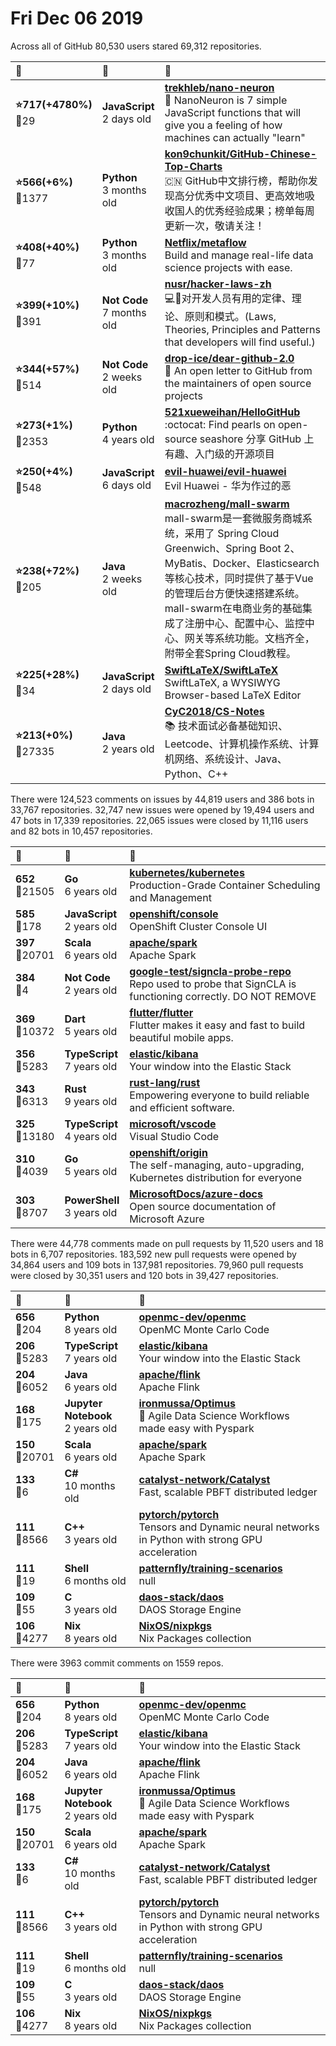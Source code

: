 # Fri Dec 06 2019

Across all of GitHub 80,530 users stared 
69,312 repositories. 

| :page_with_curl: | :calendar: | :page_with_curl: |
| :--- | :--- | :--- |
| **:star:717(+4780%)**<br>:twisted_rightwards_arrows:29 | **JavaScript**<br>2 days old | **[trekhleb/nano-neuron](https://github.com/trekhleb/nano-neuron)**<br>🤖 NanoNeuron is 7 simple JavaScript functions that will give you a feeling of how machines can actually "learn" |
| **:star:566(+6%)**<br>:twisted_rightwards_arrows:1377 | **Python**<br>3 months old | **[kon9chunkit/GitHub-Chinese-Top-Charts](https://github.com/kon9chunkit/GitHub-Chinese-Top-Charts)**<br>:cn: GitHub中文排行榜，帮助你发现高分优秀中文项目、更高效地吸收国人的优秀经验成果；榜单每周更新一次，敬请关注！ |
| **:star:408(+40%)**<br>:twisted_rightwards_arrows:77 | **Python**<br>3 months old | **[Netflix/metaflow](https://github.com/Netflix/metaflow)**<br>Build and manage real-life data science projects with ease. |
| **:star:399(+10%)**<br>:twisted_rightwards_arrows:391 | **Not Code**<br>7 months old | **[nusr/hacker-laws-zh](https://github.com/nusr/hacker-laws-zh)**<br>💻📖对开发人员有用的定律、理论、原则和模式。(Laws, Theories, Principles and Patterns that developers will find useful.) |
| **:star:344(+57%)**<br>:twisted_rightwards_arrows:514 | **Not Code**<br>2 weeks old | **[drop-ice/dear-github-2.0](https://github.com/drop-ice/dear-github-2.0)**<br>📨 An open letter to GitHub from the maintainers of open source projects  |
| **:star:273(+1%)**<br>:twisted_rightwards_arrows:2353 | **Python**<br>4 years old | **[521xueweihan/HelloGitHub](https://github.com/521xueweihan/HelloGitHub)**<br>:octocat: Find pearls on open-source seashore 分享 GitHub 上有趣、入门级的开源项目 |
| **:star:250(+4%)**<br>:twisted_rightwards_arrows:548 | **JavaScript**<br>6 days old | **[evil-huawei/evil-huawei](https://github.com/evil-huawei/evil-huawei)**<br>Evil Huawei - 华为作过的恶 |
| **:star:238(+72%)**<br>:twisted_rightwards_arrows:205 | **Java**<br>2 weeks old | **[macrozheng/mall-swarm](https://github.com/macrozheng/mall-swarm)**<br>mall-swarm是一套微服务商城系统，采用了 Spring Cloud Greenwich、Spring Boot 2、MyBatis、Docker、Elasticsearch等核心技术，同时提供了基于Vue的管理后台方便快速搭建系统。mall-swarm在电商业务的基础集成了注册中心、配置中心、监控中心、网关等系统功能。文档齐全，附带全套Spring Cloud教程。 |
| **:star:225(+28%)**<br>:twisted_rightwards_arrows:34 | **JavaScript**<br>2 days old | **[SwiftLaTeX/SwiftLaTeX](https://github.com/SwiftLaTeX/SwiftLaTeX)**<br>SwiftLaTeX, a WYSIWYG Browser-based LaTeX Editor |
| **:star:213(+0%)**<br>:twisted_rightwards_arrows:27335 | **Java**<br>2 years old | **[CyC2018/CS-Notes](https://github.com/CyC2018/CS-Notes)**<br>:books: 技术面试必备基础知识、Leetcode、计算机操作系统、计算机网络、系统设计、Java、Python、C++ |

There were 124,523 comments on issues by 44,819 users and 386 bots in 33,767 repositories.
32,747 new issues were opened by 19,494 users and 47 bots in 17,339 repositories.
22,065 issues were closed by 11,116 users and 82 bots in 10,457 repositories.

| :speech_balloon: | :calendar: | :page_with_curl: |
| :--- | :--- | :--- |
| **652**<br>:twisted_rightwards_arrows:21505 | **Go**<br>6 years old | **[kubernetes/kubernetes](https://github.com/kubernetes/kubernetes)**<br>Production-Grade Container Scheduling and Management |
| **585**<br>:twisted_rightwards_arrows:178 | **JavaScript**<br>2 years old | **[openshift/console](https://github.com/openshift/console)**<br>OpenShift Cluster Console UI |
| **397**<br>:twisted_rightwards_arrows:20701 | **Scala**<br>6 years old | **[apache/spark](https://github.com/apache/spark)**<br>Apache Spark |
| **384**<br>:twisted_rightwards_arrows:4 | **Not Code**<br>2 years old | **[google-test/signcla-probe-repo](https://github.com/google-test/signcla-probe-repo)**<br>Repo used to probe that SignCLA is functioning correctly.  DO NOT REMOVE |
| **369**<br>:twisted_rightwards_arrows:10372 | **Dart**<br>5 years old | **[flutter/flutter](https://github.com/flutter/flutter)**<br>Flutter makes it easy and fast to build beautiful mobile apps. |
| **356**<br>:twisted_rightwards_arrows:5283 | **TypeScript**<br>7 years old | **[elastic/kibana](https://github.com/elastic/kibana)**<br>Your window into the Elastic Stack |
| **343**<br>:twisted_rightwards_arrows:6313 | **Rust**<br>9 years old | **[rust-lang/rust](https://github.com/rust-lang/rust)**<br>Empowering everyone to build reliable and efficient software. |
| **325**<br>:twisted_rightwards_arrows:13180 | **TypeScript**<br>4 years old | **[microsoft/vscode](https://github.com/microsoft/vscode)**<br>Visual Studio Code |
| **310**<br>:twisted_rightwards_arrows:4039 | **Go**<br>5 years old | **[openshift/origin](https://github.com/openshift/origin)**<br>The self-managing, auto-upgrading, Kubernetes distribution for everyone |
| **303**<br>:twisted_rightwards_arrows:8707 | **PowerShell**<br>3 years old | **[MicrosoftDocs/azure-docs](https://github.com/MicrosoftDocs/azure-docs)**<br>Open source documentation of Microsoft Azure |

There were 44,778 comments made on pull requests by 11,520 users and 18 bots in 6,707 repositories.
183,592 new pull requests were opened by 34,864 users and 109 bots in 137,981 repositories.
79,960 pull requests were closed by 30,351 users and 120 bots in 39,427 repositories.

| :speech_balloon: | :calendar: | :page_with_curl: |
| :--- | :--- | :--- |
| **656**<br>:twisted_rightwards_arrows:204 | **Python**<br>8 years old | **[openmc-dev/openmc](https://github.com/openmc-dev/openmc)**<br>OpenMC Monte Carlo Code |
| **206**<br>:twisted_rightwards_arrows:5283 | **TypeScript**<br>7 years old | **[elastic/kibana](https://github.com/elastic/kibana)**<br>Your window into the Elastic Stack |
| **204**<br>:twisted_rightwards_arrows:6052 | **Java**<br>6 years old | **[apache/flink](https://github.com/apache/flink)**<br>Apache Flink |
| **168**<br>:twisted_rightwards_arrows:175 | **Jupyter Notebook**<br>2 years old | **[ironmussa/Optimus](https://github.com/ironmussa/Optimus)**<br>:truck: Agile Data Science Workflows made easy with Pyspark |
| **150**<br>:twisted_rightwards_arrows:20701 | **Scala**<br>6 years old | **[apache/spark](https://github.com/apache/spark)**<br>Apache Spark |
| **133**<br>:twisted_rightwards_arrows:6 | **C#**<br>10 months old | **[catalyst-network/Catalyst](https://github.com/catalyst-network/Catalyst)**<br>Fast, scalable PBFT distributed ledger |
| **111**<br>:twisted_rightwards_arrows:8566 | **C++**<br>3 years old | **[pytorch/pytorch](https://github.com/pytorch/pytorch)**<br>Tensors and Dynamic neural networks in Python with strong GPU acceleration |
| **111**<br>:twisted_rightwards_arrows:19 | **Shell**<br>6 months old | **[patternfly/training-scenarios](https://github.com/patternfly/training-scenarios)**<br>null |
| **109**<br>:twisted_rightwards_arrows:55 | **C**<br>3 years old | **[daos-stack/daos](https://github.com/daos-stack/daos)**<br>DAOS Storage Engine |
| **106**<br>:twisted_rightwards_arrows:4277 | **Nix**<br>8 years old | **[NixOS/nixpkgs](https://github.com/NixOS/nixpkgs)**<br>Nix Packages collection |

There were 3963 commit comments on 1559 repos.

| :speech_balloon: | :calendar: | :page_with_curl: |
| :--- | :--- | :--- |
| **656**<br>:twisted_rightwards_arrows:204 | **Python**<br>8 years old | **[openmc-dev/openmc](https://github.com/openmc-dev/openmc)**<br>OpenMC Monte Carlo Code |
| **206**<br>:twisted_rightwards_arrows:5283 | **TypeScript**<br>7 years old | **[elastic/kibana](https://github.com/elastic/kibana)**<br>Your window into the Elastic Stack |
| **204**<br>:twisted_rightwards_arrows:6052 | **Java**<br>6 years old | **[apache/flink](https://github.com/apache/flink)**<br>Apache Flink |
| **168**<br>:twisted_rightwards_arrows:175 | **Jupyter Notebook**<br>2 years old | **[ironmussa/Optimus](https://github.com/ironmussa/Optimus)**<br>:truck: Agile Data Science Workflows made easy with Pyspark |
| **150**<br>:twisted_rightwards_arrows:20701 | **Scala**<br>6 years old | **[apache/spark](https://github.com/apache/spark)**<br>Apache Spark |
| **133**<br>:twisted_rightwards_arrows:6 | **C#**<br>10 months old | **[catalyst-network/Catalyst](https://github.com/catalyst-network/Catalyst)**<br>Fast, scalable PBFT distributed ledger |
| **111**<br>:twisted_rightwards_arrows:8566 | **C++**<br>3 years old | **[pytorch/pytorch](https://github.com/pytorch/pytorch)**<br>Tensors and Dynamic neural networks in Python with strong GPU acceleration |
| **111**<br>:twisted_rightwards_arrows:19 | **Shell**<br>6 months old | **[patternfly/training-scenarios](https://github.com/patternfly/training-scenarios)**<br>null |
| **109**<br>:twisted_rightwards_arrows:55 | **C**<br>3 years old | **[daos-stack/daos](https://github.com/daos-stack/daos)**<br>DAOS Storage Engine |
| **106**<br>:twisted_rightwards_arrows:4277 | **Nix**<br>8 years old | **[NixOS/nixpkgs](https://github.com/NixOS/nixpkgs)**<br>Nix Packages collection |

